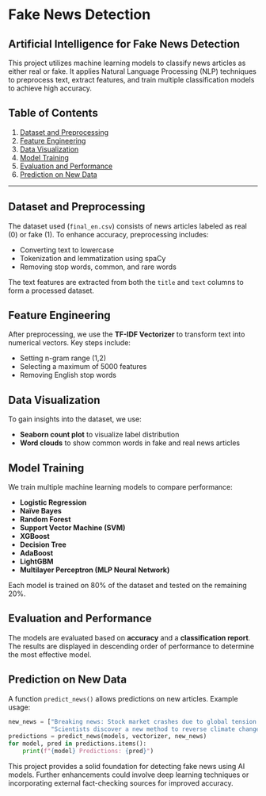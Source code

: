 # Fake News Detection

## Artificial Intelligence for Fake News Detection
This project utilizes machine learning models to classify news articles as either real or fake. It applies Natural Language Processing (NLP) techniques to preprocess text, extract features, and train multiple classification models to achieve high accuracy.

## Table of Contents
1. [Dataset and Preprocessing](#dataset-and-preprocessing)
2. [Feature Engineering](#feature-engineering)
3. [Data Visualization](#data-visualization)
4. [Model Training](#model-training)
5. [Evaluation and Performance](#evaluation-and-performance)
6. [Prediction on New Data](#prediction-on-new-data)

---

## Dataset and Preprocessing
The dataset used (`final_en.csv`) consists of news articles labeled as real (0) or fake (1). To enhance accuracy, preprocessing includes:
- Converting text to lowercase
- Tokenization and lemmatization using spaCy
- Removing stop words, common, and rare words

The text features are extracted from both the `title` and `text` columns to form a processed dataset.

## Feature Engineering
After preprocessing, we use the **TF-IDF Vectorizer** to transform text into numerical vectors. Key steps include:
- Setting n-gram range (1,2)
- Selecting a maximum of 5000 features
- Removing English stop words

## Data Visualization
To gain insights into the dataset, we use:
- **Seaborn count plot** to visualize label distribution
- **Word clouds** to show common words in fake and real news articles

## Model Training
We train multiple machine learning models to compare performance:
- **Logistic Regression**
- **Naïve Bayes**
- **Random Forest**
- **Support Vector Machine (SVM)**
- **XGBoost**
- **Decision Tree**
- **AdaBoost**
- **LightGBM**
- **Multilayer Perceptron (MLP Neural Network)**

Each model is trained on 80% of the dataset and tested on the remaining 20%.

## Evaluation and Performance
The models are evaluated based on **accuracy** and a **classification report**. The results are displayed in descending order of performance to determine the most effective model.

## Prediction on New Data
A function `predict_news()` allows predictions on new articles. Example usage:
```python
new_news = ["Breaking news: Stock market crashes due to global tension!",
            "Scientists discover a new method to reverse climate change."]
predictions = predict_news(models, vectorizer, new_news)
for model, pred in predictions.items():
    print(f"{model} Predictions: {pred}")
```

This project provides a solid foundation for detecting fake news using AI models. Further enhancements could involve deep learning techniques or incorporating external fact-checking sources for improved accuracy.

